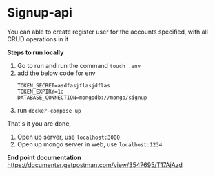 # Signup-api

You can able to create register user for the accounts specified, with all CRUD operations in it

**Steps to run locally**

1. Go to run and run the command
   `touch .env`
2. add the below code for env
   ```
   TOKEN_SECRET=asdfasjflasjdflas
   TOKEN_EXPIRY=1d
   DATABASE_CONNECTION=mongodb://mongo/signup
   ```
3. run `docker-compose up`

That's it you are done,

1. Open up server, use `localhost:3000`
2. Open up mongo server in web, use `localhost:1234`

**End point documentation**
https://documenter.getpostman.com/view/3547695/T17AjAzd
